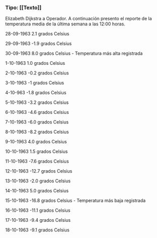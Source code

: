 ### Tipo: **[[Texto]]** 

Elizabeth Dijkstra a Operador. 
A continuación presento el reporte de la temperatura media de la última semana a las 12:00 horas. 

28-09-1963
2.1 grados Celsius

29-09-1963
-1.9 grados Celsius

30-09-1963
8.0 grados Celsius - Temperatura más alta registrada

1-10-1963
1.0 grados Celsius

2-10-1963
-0.2 grados Celsius

3-10-1963
-1 grados Celsius

4-10-963
-1.8 grados Celsius

5-10-1963
-3.2 grados Celsius

6-10-1963
-4.6 grados Celsius

7-10-1963
-6.0 grados Celsius

8-10-1963
-8.2 grados Celsius

9-10-1963
4.0 grados Celsius

10-10-1963
1.5 grados Celsius

11-10-1963
-7.6 grados Celsius

12-10-1963
-12.7 grados Celsius

13-10-1963
-2.0 grados Celsius

14-10-1963
5.0 grados Celsius

15-10-1963
-16.8 grados Celsius - Temperatura más baja registrada

16-10-1963
-11.1 grados Celsius

17-10-1963
-9.4 grados Celsius

18-10-1963
-9.1 grados Celsius
